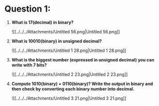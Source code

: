 # Question 1:

1. **What is 17(decimal) in binary?**
    
    ![[../../../Attachments/Untitled 56.png|Untitled 56.png]]
    
2. **What is 10010(binary) in unsigned decimal?**
    
    ![[../../../Attachments/Untitled 1 28.png|Untitled 1 28.png]]
    
3. **What is the biggest number (expressed in unsigned decimal) you can write with 7 bits?**
    
    ![[../../../Attachments/Untitled 2 23.png|Untitled 2 23.png]]
    
4. **Compute 1010(binary) + 0110(binary)? Write the output in binary and then check by converting each binary number into decimal.**
    
    ![[../../../Attachments/Untitled 3 21.png|Untitled 3 21.png]]